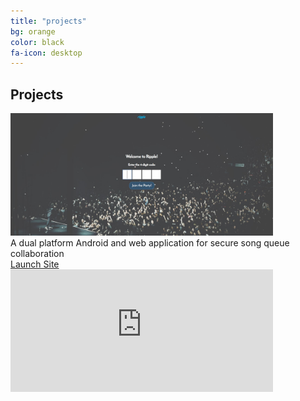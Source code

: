 ```yaml
---
title: "projects"
bg: orange
color: black
fa-icon: desktop
---
```


## Projects

<div class="project-container">
  <div class="image-container">
  <img src="img/ripple.JPG" width="420" height="196" alt="Ripple" class="image"/>
  <div class="project-box">
   <div class="project-description">A dual platform Android and web application for secure song queue collaboration
   </div>
  <div class="middle">
   	<div class="text">
   		<a href="http://abgripple.herokuapp.com" color="white">
   		Launch Site
   		</a>
   	</div>
   </div>
   </div>
  </div>
</div>
<div class="project-container">
  <iframe src="https://www.youtube.com/embed/Ll7MTgHA0cc" width="420" height="196" frameborder="0" allow="accelerometer; autoplay; encrypted-media; gyroscope; picture-in-picture" allowfullscreen>
  </iframe>
</div>
